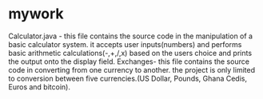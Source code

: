 # mywork
Calculator.java - this file contains the source code in the manipulation of a basic calculator system.
                  it accepts user inputs(numbers) and performs basic arithmetic calculations(-,+,/,x)
                   based on the users choice and prints the output onto the display field.
Exchanges- this file contains the source code in converting from one currency to another.
           the project is only limited to conversion between five currencies.(US Dollar,
           Pounds, Ghana Cedis, Euros and bitcoin).
